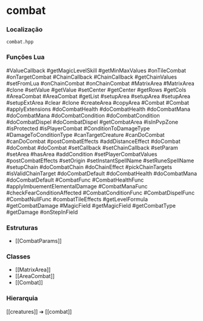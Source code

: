 # combat

### Localização
`combat.hpp`

### Funções Lua
#ValueCallback
#getMagicLevelSkill
#getMinMaxValues
#onTileCombat
#onTargetCombat
#ChainCallback
#ChainCallback
#getChainValues
#setFromLua
#onChainCombat
#onChainCombat
#MatrixArea
#MatrixArea
#clone
#setValue
#getValue
#setCenter
#getCenter
#getRows
#getCols
#AreaCombat
#AreaCombat
#getList
#setupArea
#setupArea
#setupArea
#setupExtArea
#clear
#clone
#createArea
#copyArea
#Combat
#Combat
#applyExtensions
#doCombatHealth
#doCombatHealth
#doCombatMana
#doCombatMana
#doCombatCondition
#doCombatCondition
#doCombatDispel
#doCombatDispel
#getCombatArea
#isInPvpZone
#isProtected
#isPlayerCombat
#ConditionToDamageType
#DamageToConditionType
#canTargetCreature
#canDoCombat
#canDoCombat
#postCombatEffects
#addDistanceEffect
#doCombat
#doCombat
#doCombat
#setCallback
#setChainCallback
#setParam
#setArea
#hasArea
#addCondition
#setPlayerCombatValues
#postCombatEffects
#setOrigin
#setInstantSpellName
#setRuneSpellName
#setupChain
#doCombatChain
#doChainEffect
#pickChainTargets
#isValidChainTarget
#doCombatDefault
#doCombatHealth
#doCombatMana
#doCombatDefault
#CombatFunc
#CombatHealthFunc
#applyImbuementElementalDamage
#CombatManaFunc
#checkFearConditionAffected
#CombatConditionFunc
#CombatDispelFunc
#CombatNullFunc
#combatTileEffects
#getLevelFormula
#getCombatDamage
#MagicField
#getMagicField
#getCombatType
#getDamage
#onStepInField

### Estruturas
- [[CombatParams]]

### Classes
- [[MatrixArea]]
- [[AreaCombat]]
- [[Combat]]

### Hierarquia
[[creatures]] ➔ [[combat]]
